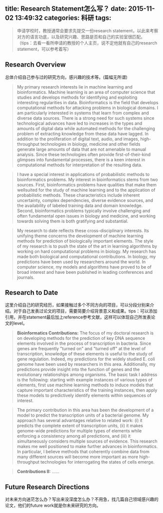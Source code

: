 title: Research Statement怎么写？
date: 2015-11-02 13:49:32
categories: 科研
tags:
---
> 申请学校时，教授通常会要求先提交一份research statement，以此来考察对方的语言功底，以及研究兴趣、思路是否和自己的实验室很匹配。（tips：去看一看所申请的教授的个人主页，说不定他就有自己的research statement，可以参考着写）

<!--more-->
## Research Overview
总体介绍自己参与过的研究方向，感兴趣的技术等。(篇幅无所谓)

> My primary research interests lie in machine learning and bioinformatics. Machine learning is an area of computer science that studies and develops methods for identifying and exploiting interesting regularities in data. Bioinformatics is the field that develops computational methods for attacking problems in biological domains. I am particularly interested in systems that learn from complex and diverse data sources. There is a strong need for such systems since technological advances have led to increases in the types and amounts of digital data while automated methods for the challenging problem of extracting knowledge from these data have lagged. In addition to the proliferation of digital text, audio, and images, high-throughput technologies in biology, medicine and other fields generate large amounts of data that are not amenable to manual analysis. Since these technologies often provide first-of-their-kind glimpses into fundamental processes, there is a keen interest in computational methods for interpretation of the resulting data.

> I have a special interest in applications of probabilistic methods to bioinformatics problems. My interest in bioinformatics stems from two sources. First, bioinformatics problems have qualities that make them wellsuited for the study of machine learning and to the application of probabilistic methods. These characteristics include inherent uncertainty, complex dependencies, diverse evidence sources, and the availability of labeled training data and domain knowledge. Second, bioinformatics problems typically involve challenging and often fundamental open issues in biology and medicine, and working towards solving them is both gratifying and substantial.

> My research to date reflects these cross-disciplinary interests. Its unifying theme concerns the development of machine learning methods for prediction of biologically important elements. The style of my research is to push the state of the art in learning algorithms by working on hard computational problems in biology. My research has made both biological and computational contributions. In biology, my predictions have been used by researchers around the world. In computer science, my models and algorithms have proved to be of broad interest and have been published in leading conferences and journals.

## Research to Date
这里介绍自己的研究经历，如果接触过多个不同方向的项目，可以分段分别来介绍。对于自己发表过论文的项目，需要简要介绍背景意义和成果。tips：可以添加引用，并在statement最后加上reference参考文献，这样可以体现自己所发表论文的level。

> **Bioinformatics Contributions:** The focus of my doctoral research is on developing methods for the prediction of key DNA sequence elements involved in the process of transcription in bacteria. Since genes are frequently "turned on" and "turned off" at the level of transcription, knowledge of these elements is useful to the study of gene regulation. Indeed, my predictions for the widely studied E. coli genome have been used by researchers in this area. Additionally, my predictions provide insight into the function of genes and the evolutionary relationships among organisms. The basic task I address is the following: starting with example instances of various types of elements, first use machine learning methods to induce models that capture important characteristics of the training instances, then apply these models to predictively identify elements within sequences of interest. 

> The primary contribution in this area has been the development of a model to predict the transcription units of a bacterial genome. My approach has several advantages relative to related work: (i) it predicts the complete extent of transcription units, (ii) it makes genome-wide predictions for multiple types of elements while enforcing a consistency among all predictions, and (iii) it simultaneously considers multiple sources of evidence. This research makes me well positioned to make further advances in bioinformatics. In particular, I believe methods that coherently combine data from many different sources will become more important as more high-throughput technologies for interrogating the states of cells emerge.

> **Contributions II:** ......

## Future Research Directions
对未来方向迷茫怎么办？写出来没深度怎么办？不用急，找几篇自己领域感兴趣的论文，他们的future work就是你未来研究的方向。